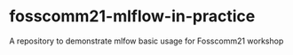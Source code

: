 # fosscomm21-mlflow-in-practice
A repository to demonstrate mlfow basic usage for Fosscomm21 workshop
